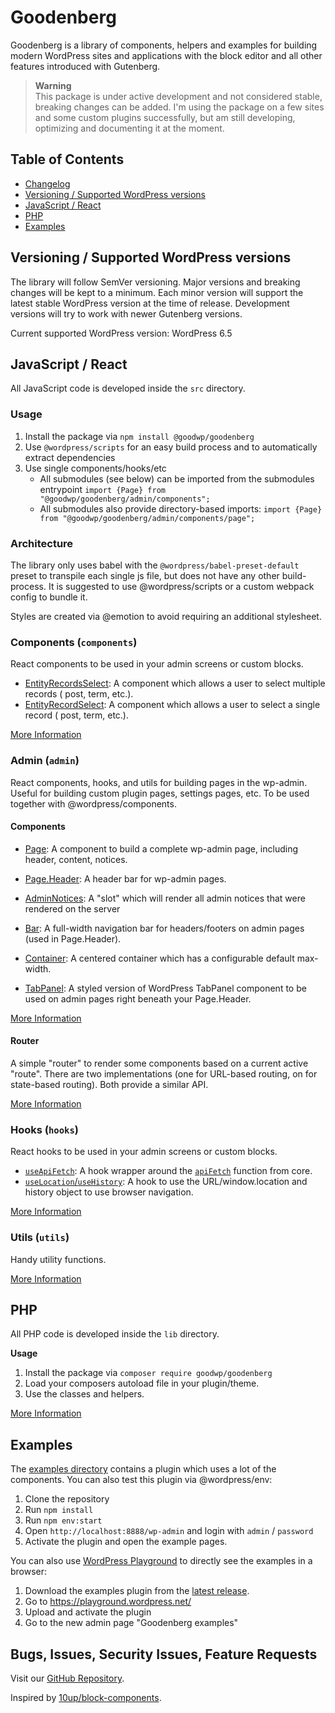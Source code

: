 # Goodenberg

Goodenberg is a library of components, helpers and examples for building modern WordPress sites and applications with
the block editor and all other features introduced with Gutenberg.

> **Warning**  
> This package is under active development and not considered stable, breaking changes can be added. I'm using the
> package
> on a few sites and some custom plugins successfully, but am still developing, optimizing and documenting it at the
> moment.

## Table of Contents

- [Changelog](./CHANGELOG.md)
- [Versioning / Supported WordPress versions](#versioning--supported-wordpress-versions)
- [JavaScript / React](#javascript--react)
- [PHP](#php)
- [Examples](#examples)

## Versioning / Supported WordPress versions

The library will follow SemVer versioning. Major versions and breaking changes will be kept to a minimum.
Each minor version will support the latest stable WordPress version at the time of release.
Development versions will try to work with newer Gutenberg versions.

Current supported WordPress version: WordPress 6.5

## JavaScript / React

All JavaScript code is developed inside the `src` directory.

### Usage

1. Install the package via `npm install @goodwp/goodenberg`
2. Use `@wordpress/scripts` for an easy build process and to automatically extract dependencies
3. Use single components/hooks/etc
    - All submodules (see below) can be imported from the submodules entrypoint
      `import {Page} from "@goodwp/goodenberg/admin/components";`
    - All submodules also provide directory-based imports:
      `import {Page} from "@goodwp/goodenberg/admin/components/page";`

### Architecture

The library only uses babel with the `@wordpress/babel-preset-default` preset to transpile each single js file, but does
not have any other build-process. It is suggested to use
@wordpress/scripts or a custom webpack config to bundle it.

Styles are created via @emotion to avoid requiring an additional stylesheet.

### Components (`components`)

React components to be used in your admin screens or custom blocks.

- [EntityRecordsSelect](src/components/entity-records-select/README.md): A component which allows a user to select
  multiple records (
  post, term,
  etc.).
- [EntityRecordSelect](src/components/entity-record-select/README.md): A component which allows a user to select a
  single
  record (
  post, term, etc.).

[More Information](src/components/README.md)

### Admin (`admin`)

React components, hooks, and utils for building pages in the wp-admin.
Useful for building custom plugin pages, settings pages, etc. To be used together with @wordpress/components.

#### Components

- [Page](src/admin/components/README.md): A component to build a complete wp-admin page, including header, content,
  notices.
- [Page.Header](src/admin/components/README.md): A header bar for wp-admin pages.

- [AdminNotices](src/admin/components/README.md): A "slot" which will render all admin notices that were rendered on the
  server
- [Bar](src/admin/components/README.md): A full-width navigation bar for headers/footers on admin pages (used in
  Page.Header).
- [Container](src/admin/components/README.md): A centered container which has a configurable default max-width.
- [TabPanel](src/admin/components/README.md): A styled version of WordPress TabPanel component to be used on admin pages
  right beneath your Page.Header.

[More Information](src/admin/components/README.md)

#### Router

A simple "router" to render some components based on a current active "route".
There are two implementations (one for URL-based routing, on for state-based routing).
Both provide a similar API.

[More Information](src/admin/router/README.md)

### Hooks (`hooks`)

React hooks to be used in your admin screens or custom blocks.

- [`useApiFetch`](src/hooks/use-api-fetch/README.md): A hook wrapper around
  the [`apiFetch`](https://developer.wordpress.org/block-editor/reference-guides/packages/packages-api-fetch/) function
  from core.
- [`useLocation`/`useHistory`](src/hooks/use-location/README.md): A hook to use the URL/window.location and history
  object to use
  browser
  navigation.

[More Information](src/hooks/README.md)

### Utils (`utils`)

Handy utility functions.

[More Information](src/utils/README.md)

## PHP

All PHP code is developed inside the `lib` directory.

**Usage**

1. Install the package via `composer require goodwp/goodenberg`
2. Load your composers autoload file in your plugin/theme.
3. Use the classes and helpers.

[More Information](lib/README.md)

## Examples

The [examples directory](./examples) contains a plugin which uses a lot of the components.
You can also test this plugin via @wordpress/env:

1. Clone the repository
2. Run `npm install`
3. Run `npm env:start`
4. Open `http://localhost:8888/wp-admin` and login with `admin` / `password`
5. Activate the plugin and open the example pages.

You can also use [WordPress Playground](https://playground.wordpress.net/) to directly see the examples in a browser:

1. Download the examples plugin from
   the [latest release](https://github.com/goodwp/goodenberg/releases/latest/download/goodenberg-examples.zip).
2. Go to https://playground.wordpress.net/
3. Upload and activate the plugin
4. Go to the new admin page "Goodenberg examples"

## Bugs, Issues, Security Issues, Feature Requests

Visit our [GitHub Repository](https://github.com/goodwp/goodenberg).

Inspired by [10up/block-components](https://github.com/10up/block-components).